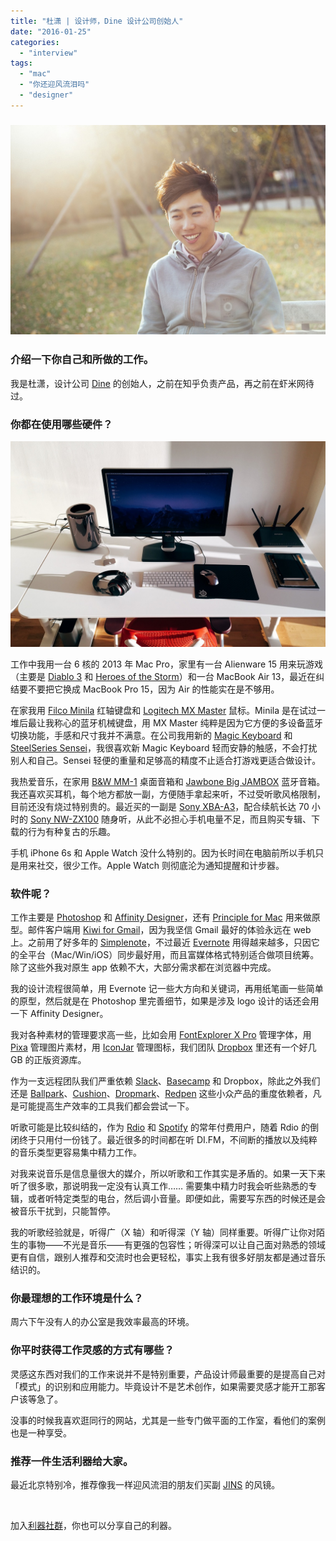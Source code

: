```yaml
---
title: "杜潇 | 设计师，Dine 设计公司创始人"
date: "2016-01-25"
categories: 
  - "interview"
tags: 
  - "mac"
  - "你还迎风流泪吗"
  - "designer"
---
```


### ![landscape](/images/landscape.jpg)

### 介绍一下你自己和所做的工作。

我是杜潇，设计公司 [Dine](https://dinehq.com/) 的创始人，之前在知乎负责产品，再之前在虾米网待过。

### 你都在使用哪些硬件？

![Processed with VSCOcam with e1 preset](/images/desk-2.jpg)

工作中我用一台 6 核的 2013 年 Mac Pro，家里有一台 Alienware 15 用来玩游戏（主要是 [Diablo 3](https://us.battle.net/d3/en/) 和 [Heroes of the Storm](https://us.battle.net/heroes/en/)）和一台 MacBook Air 13，最近在纠结要不要把它换成 MacBook Pro 15，因为 Air 的性能实在是不够用。

在家我用 [Filco Minila](https://www.filcochina.com/Products_J.asp) 红轴键盘和 [Logitech MX Master](https://www.logitech.com.cn/zh-cn/product/mx-master) 鼠标。Minila 是在试过一堆后最让我称心的蓝牙机械键盘，用 MX Master 纯粹是因为它方便的多设备蓝牙切换功能，手感和尺寸我并不满意。在公司我用新的 [Magic Keyboard](https://www.apple.com/cn/shop/product/MLA22CH/A/magic-keyboard-键盘) 和 [SteelSeries Sensei](https://steelseries.com/gaming-mice/sensei-raw)，我很喜欢新 Magic Keyboard 轻而安静的触感，不会打扰别人和自己。Sensei 轻便的重量和足够高的精度不止适合打游戏更适合做设计。

我热爱音乐，在家用 [B&W MM-1](https://www.bowers-wilkins.cn/Speakers/Computer-Speakers/MM-1) 桌面音箱和 [Jawbone Big JAMBOX](https://jawbone.com/speakers/bigjambox) 蓝牙音箱。我还喜欢买耳机，每个地方都放一副，方便随手拿起来听，不过受听歌风格限制，目前还没有烧过特别贵的。最近买的一副是 [Sony XBA-A3](https://www.sony.com.hk/products/headphone/xba_a_series/index.jsp)，配合续航长达 70 小时的 [Sony NW-ZX100](https://www.sonystyle.com.cn/products/media_player/nw_zx100.htm) 随身听，从此不必担心手机电量不足，而且购买专辑、下载的行为有种复古的乐趣。

手机 iPhone 6s 和 Apple Watch 没什么特别的。因为长时间在电脑前所以手机只是用来社交，很少工作。Apple Watch 则彻底沦为通知提醒和计步器。

### 软件呢？

工作主要是 [Photoshop](https://www.adobe.com/cn/products/photoshop.html) 和 [Affinity Designer](https://affinity.serif.com/zh-cn/)，还有 [Principle for Mac](https://principleformac.com/) 用来做原型。邮件客户端用 [Kiwi for Gmail](https://kiwiforgmail.com/)，因为我坚信 Gmail 最好的体验永远在 web 上。之前用了好多年的 [Simplenote](https://simplenote.com/)，不过最近 [Evernote](https://www.yinxiang.com/?from=evernote) 用得越来越多，只因它的全平台（Mac/Win/iOS）同步最好用，而且富媒体格式特别适合做项目统筹。除了这些外我对原生 app 依赖不大，大部分需求都在浏览器中完成。

我的设计流程很简单，用 Evernote 记一些大方向和关键词，再用纸笔画一些简单的原型，然后就是在 Photoshop 里完善细节，如果是涉及 logo 设计的话还会用一下 Affinity Designer。

我对各种素材的管理要求高一些，比如会用 [FontExplorer X Pro](https://www.fontexplorerx.com/macfeatures/) 管理字体，用 [Pixa](https://www.pixa-app.com/) 管理图片素材，用 [IconJar](https://geticonjar.com/) 管理图标，我们团队 [Dropbox](https://www.dropbox.com/) 里还有一个好几 GB 的正版资源库。

作为一支远程团队我们严重依赖 [Slack](https://slack.com/)、[Basecamp](https://basecamp.com/) 和 Dropbox，除此之外我们还是 [Ballpark](https://www.getballpark.com/)、[Cushion](https://cushionapp.com/)、[Dropmark](https://www.dropmark.com/)、[Redpen](https://redpen.io/) 这些小众产品的重度依赖者，凡是可能提高生产效率的工具我们都会尝试一下。

听歌可能是比较纠结的，作为 [Rdio](https://www.rdio.com/farewell/) 和 [Spotify](https://www.spotify.com/us/) 的常年付费用户，随着 Rdio 的倒闭终于只用付一份钱了。最近很多的时间都在听 DI.FM，不间断的播放以及纯粹的音乐类型更容易集中精力工作。

对我来说音乐是信息量很大的媒介，所以听歌和工作其实是矛盾的。如果一天下来听了很多歌，那说明我一定没有认真工作…… 需要集中精力时我会听些熟悉的专辑，或者听特定类型的电台，然后调小音量。即便如此，需要写东西的时候还是会被音乐干扰到，只能暂停。

我的听歌经验就是，听得广（X 轴）和听得深（Y 轴）同样重要。听得广让你对陌生的事物——不光是音乐——有更强的包容性；听得深可以让自己面对熟悉的领域更有自信，跟别人推荐和交流时也会更轻松，事实上我有很多好朋友都是通过音乐结识的。

### 你最理想的工作环境是什么？

周六下午没有人的办公室是我效率最高的环境。

### 你平时获得工作灵感的方式有哪些？

灵感这东西对我们的工作来说并不是特别重要，产品设计师最重要的是提高自己对「模式」的识别和应用能力。毕竟设计不是艺术创作，如果需要灵感才能开工那客户该等急了。

没事的时候我喜欢逛同行的网站，尤其是一些专门做平面的工作室，看他们的案例也是一种享受。

### 推荐一件生活利器给大家。

最近北京特别冷，推荐像我一样迎风流泪的朋友们买副 [JINS](https://www.jins-cn.com/lineup/functional/) 的风镜。

 

加入[利器社群](https://liqi.io/community/)，你也可以分享自己的利器。
